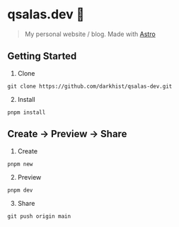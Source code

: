 # qsalas.dev 🎱

> My personal website / blog. Made with [Astro](https://astro.build/)

## Getting Started

1. Clone

```
git clone https://github.com/darkhist/qsalas-dev.git
```

2. Install

```
pnpm install
```

## Create -> Preview -> Share

1. Create

```
pnpm new
```

2. Preview

```
pnpm dev
```

3. Share

```
git push origin main
```
